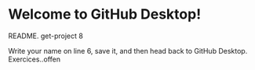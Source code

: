 # Welcome to GitHub Desktop!

 README.
 get-project 8

Write your name on line 6, save it, and then head back to GitHub Desktop.
 Exercices..offen
